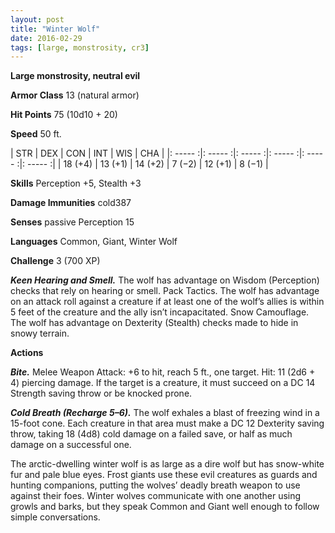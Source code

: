 ```yaml
---
layout: post
title: "Winter Wolf"
date: 2016-02-29
tags: [large, monstrosity, cr3]
---
```


**Large monstrosity, neutral evil**

**Armor Class** 13 (natural armor)

**Hit Points** 75 (10d10 + 20)

**Speed** 50 ft.

|   STR   |   DEX   |   CON   |   INT   |   WIS   |   CHA   |
|: ----- :|: ----- :|: ----- :|: ----- :|: ----- :|: ----- :|
| 18 (+4) | 13 (+1) | 14 (+2) | 7 (−2) | 12 (+1) | 8 (−1) |

**Skills** Perception +5, Stealth +3 

**Damage Immunities** cold387 

**Senses** passive Perception 15 

**Languages** Common, Giant, Winter Wolf 

**Challenge** 3 (700 XP)

***Keen Hearing and Smell.*** The wolf has advantage on Wisdom (Perception) checks that rely on hearing or smell. Pack Tactics. The wolf has advantage on an attack roll against a creature if at least one of the wolf’s allies is within 5 feet of the creature and the ally isn’t incapacitated. Snow Camouflage. The wolf has advantage on Dexterity (Stealth) checks made to hide in snowy terrain. 

**Actions** 

***Bite.*** Melee Weapon Attack: +6 to hit, reach 5 ft., one target. Hit: 11 (2d6 + 4) piercing damage. If the target is a creature, it must succeed on a DC 14 Strength saving throw or be knocked prone. 

***Cold Breath (Recharge 5–6).*** The wolf exhales a blast of freezing wind in a 15-foot cone. Each creature in that area must make a DC 12 Dexterity saving throw, taking 18 (4d8) cold damage on a failed save, or half as much damage on a successful one. 

The arctic-dwelling winter wolf is as large as a dire wolf but has snow-white fur and pale blue eyes. Frost giants use these evil creatures as guards and hunting companions, putting the wolves’ deadly breath weapon to use against their foes. Winter wolves communicate with one another using growls and barks, but they speak Common and Giant well enough to follow simple conversations.